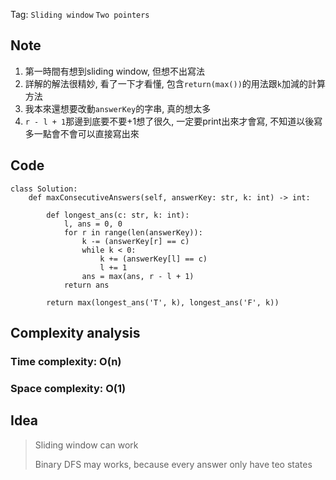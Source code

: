 Tag: `Sliding window` `Two pointers`
## Note
1. 第一時間有想到sliding window, 但想不出寫法
2. 詳解的解法很精妙, 看了一下才看懂, 包含`return(max())`的用法跟`k`加減的計算方法
3. 我本來還想要改動`answerKey`的字串, 真的想太多
4. `r - l + 1`那邊到底要不要+1想了很久, 一定要print出來才會寫, 不知道以後寫多一點會不會可以直接寫出來

## Code
    class Solution:
        def maxConsecutiveAnswers(self, answerKey: str, k: int) -> int:
            
            def longest_ans(c: str, k: int):
                l, ans = 0, 0
                for r in range(len(answerKey)):
                    k -= (answerKey[r] == c)
                    while k < 0:
                        k += (answerKey[l] == c)
                        l += 1
                    ans = max(ans, r - l + 1)  
                return ans
    
            return max(longest_ans('T', k), longest_ans('F', k))

## Complexity analysis
### Time complexity: O(n)
### Space complexity: O(1)

## Idea
> Sliding window can work
>
> Binary DFS may works, because every answer only have teo states 
